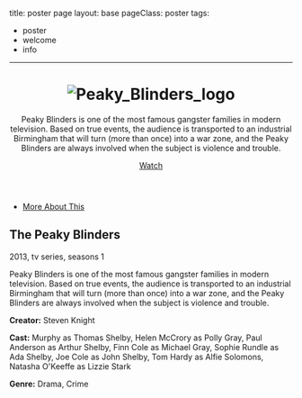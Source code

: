 title: poster page
layout: base
pageClass: poster
tags:
- poster
- welcome
- info
---

<div id="wrapper">
<header>
    <h1><img src="Image/peaky-blinder-logo.png" alt="Peaky_Blinders_logo"></h1>
    <p class="lead">Peaky Blinders is one of the most famous gangster families in modern television. Based on true events, the audience is transported to an industrial Birmingham that will turn (more than once) into a war zone, and the Peaky Blinders are always involved when the subject is violence and trouble.</p>
    <a href="#" class="play button">Watch</a>
</header>

<nav>
    <ul>
        <li><a href="">More About This</a></li>
    </ul>
</nav>

<main>
  <div class="col">
        <h2>The Peaky Blinders</h2>
            <p>2013, tv series, seasons 1</p>
            <p>Peaky Blinders is one of the most famous gangster families in modern television. Based on true events, the audience is transported to an industrial Birmingham that will turn (more than once) into a war zone, and the Peaky Blinders are always involved when the subject is violence and trouble.</p>
        </div>

 <div class="col">
 <p><strong>Creator:</strong> Steven Knight</p>
 <p><strong>Cast:</strong> Murphy as Thomas Shelby, Helen McCrory as Polly Gray, Paul Anderson as Arthur Shelby, Finn Cole as Michael Gray, Sophie Rundle as Ada Shelby, Joe Cole as John Shelby, Tom Hardy as Alfie Solomons, Natasha O'Keeffe as Lizzie Stark</p>
 <p><strong>Genre:</strong> Drama, Crime</p>
 </div>
</main>